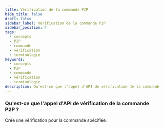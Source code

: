 ```yaml
---
title: Vérification de la commande P2P
hide_title: false
draft: false
sidebar_label: Vérification de la commande P2P
sidebar_position: 4
tags:
  - concepts
  - P2P
  - commande
  - vérification
  - terminologie
keywords:
  - concepts
  - P2P
  - commande
  - vérification
  - terminologie
description: Qu'est-ce que l'appel d'API de vérification de la commande P2P ?
---
```


### Qu'est-ce que l'appel d'API de vérification de la commande P2P ?

Crée une vérification pour la commande spécifiée.
